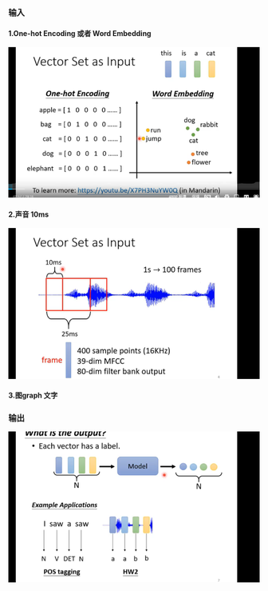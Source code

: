 ### 输入
#### 1.One-hot Encoding 或者 Word Embedding

![img_79.png](img_79.png)


#### 2.声音 10ms
![img_80.png](img_80.png)

#### 3.图graph 文字

### 输出
![img_81.png](img_81.png)


